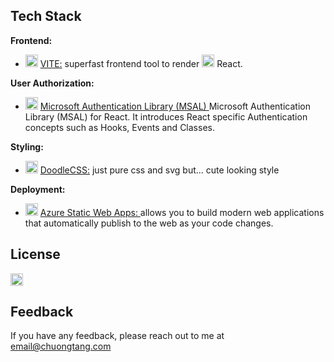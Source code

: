 ## Tech Stack


**Frontend:** 
  * <img src="https://chuongtang.github.io/sourceStore/logos/Vite.png" alt="VITE"
	title="VITE logo" height="20" /> [VITE:](https://vitejs.dev) superfast frontend tool to render <img src="https://chuongtang.github.io/sourceStore/logos/React.png" alt="React"
	title="React logo" height="20" /> React.

**User Authorization:** 
  * <img src="https://chuongtang.github.io/sourceStore/logos/Microsoft.png" alt="Microsoft Logo"
	title="Microsoft Identity logo" height="20" /> [Microsoft Authentication Library (MSAL) ](https://docs.microsoft.com/en-us/azure/active-directory/develop/msal-overview) Microsoft Authentication Library (MSAL) for React. It introduces React specific Authentication concepts such as Hooks, Events and Classes.

**Styling:** 
  * <img src="https://chuongtang.github.io/sourceStore/logos/DoodleCSS.png" alt="DoodleCSS"
	title="DoodleCSS logo" height="20" /> [DoodleCSS:](https://chr15m.github.io/DoodleCSS/) just pure css and svg but... cute looking style

 
**Deployment:** 
* <img src="https://chuongtang.github.io/sourceStore/logos/Azure.png" alt="Azure Logo"
	title="Azure logo" height="20" /> [Azure Static Web Apps: ](https://docs.microsoft.com/en-us/azure/static-web-apps/getting-started?tabs=react) allows you to build modern web applications that automatically publish to the web as your code changes.



## License

<a href="https://www.apache.org/licenses/LICENSE-2.0" target="_blank">
<img src="https://img.shields.io/badge/License-APACHE%20LICENSE%2C%20VERSION%202.0-green" alt="Apache License"	title="Apache licenses Apache Software"  height="20" />
</a>

## Feedback

If you have any feedback, please reach out to me at email@chuongtang.com